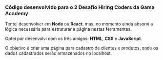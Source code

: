 ### Código desenvolvido para o 2 Desafio Hiring Coders da Gama Academy

Tentei desenvolver em **Node** ou **React**, mas, no momento ainda absorvi a lógica necessária para estruturar a página nestas ferramentas.

Optei por desenvolvi com os três amigos: **HTML**, **CSS** e **JavaScript**.

O objetivo é criar uma página para cadastro de clientes e produtos, onde os dados cadastrados serão armazenados no localhost.
